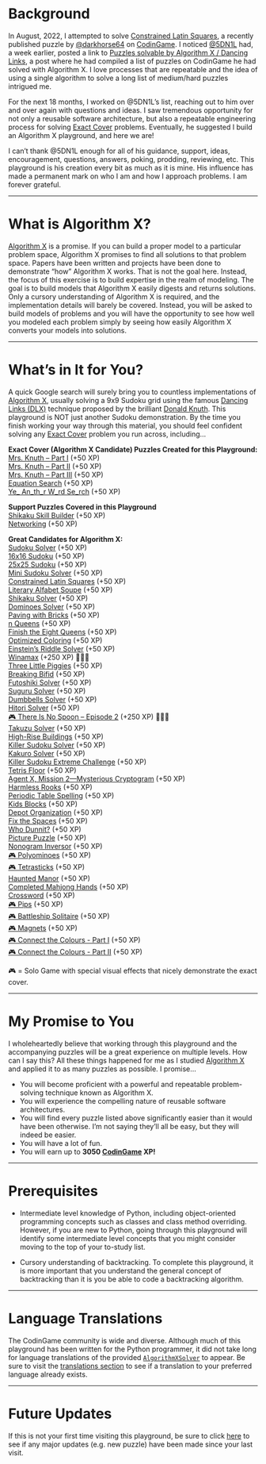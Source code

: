# Background

In August, 2022, I attempted to solve [Constrained Latin Squares](04-your-turn/08-constrained-latin-squares.md), a recently published puzzle by [@darkhorse64](https://www.codingame.com/profile/c9ebe76a83b33730956eda0534d6cad86053292) on [CodinGame](https://www.codingame.com/home). I noticed [@5DN1L]( https://www.codingame.com/profile/bbb8f47ea4601179303c20acdbf5fb6c1904782) had, a week earlier, posted a link to [Puzzles solvable by Algorithm X / Dancing Links](https://www.codingame.com/forum/t/puzzles-solvable-by-algorithm-x-dancing-links/196871), a post where he had compiled a list of puzzles on CodinGame he had solved with Algorithm X. I love processes that are repeatable and the idea of using a single algorithm to solve a long list of medium/hard puzzles intrigued me.

For the next 18 months, I worked on @5DN1L’s list, reaching out to him over and over again with questions and ideas. I saw tremendous opportunity for not only a reusable software architecture, but also a repeatable engineering process for solving [Exact Cover](https://en.wikipedia.org/wiki/Exact_cover) problems. Eventually, he suggested I build an Algorithm X playground, and here we are!

I can’t thank @5DN1L enough for all of his guidance, support, ideas, encouragement, questions, answers, poking, prodding, reviewing, etc. This playground is his creation every bit as much as it is mine. His influence has made a permanent mark on who I am and how I approach problems. I am forever grateful.

---

# What is Algorithm X?

[Algorithm X](https://en.wikipedia.org/wiki/Knuth%27s_Algorithm_X) is a promise. If you can build a proper model to a particular problem space, Algorithm X promises to find all solutions to that problem space. Papers have been written and projects have been done to demonstrate “how” Algorithm X works. That is not the goal here. Instead, the focus of this exercise is to build expertise in the realm of modeling. The goal is to build models that Algorithm X easily digests and returns solutions. Only a cursory understanding of Algorithm X is required, and the implementation details will barely be covered. Instead, you will be asked to build models of problems and you will have the opportunity to see how well you modeled each problem simply by seeing how easily Algorithm X converts your models into solutions.

---

# What’s in It for You?

A quick Google search will surely bring you to countless implementations of [Algorithm X](https://en.wikipedia.org/wiki/Knuth%27s_Algorithm_X), usually solving a 9x9 Sudoku grid using the famous [Dancing Links (DLX)](https://en.wikipedia.org/wiki/Dancing_Links) technique proposed by the brilliant [Donald Knuth](https://www-cs-faculty.stanford.edu/~knuth/). This playground is NOT just another Sudoku demonstration. By the time you finish working your way through this material, you should feel confident solving any [Exact Cover](https://en.wikipedia.org/wiki/Exact_cover) problem you run across, including…

__Exact Cover (Algorithm X Candidate) Puzzles Created for this Playground:__
<BR>[Mrs. Knuth – Part I](04-your-turn/01-mrs-knuth-part-I.md) (+50 XP)
<BR>[Mrs. Knuth – Part II](08-your-turn/01-mrs-knuth-part-II.md) (+50 XP)
<BR>[Mrs. Knuth – Part III](10-your-turn/01-mrs-knuth-part-III.md) (+50 XP)
<BR>[Equation Search](10-your-turn/03-equation-search.md) (+50 XP)
<BR>[Ye_ An_th_r W_rd Se_rch](16-your-turn/01-yet-another-word-search.md) (+50 XP)

__Support Puzzles Covered in this Playground__
<BR>[Shikaku Skill Builder](05-generating-actions/02-shikaku-skill-builder.md) (+50 XP)
<BR>[Networking](17-enforcing-sameness/04-test-your-skills.md#a-few-xp-for-your-efforts) (+50 XP)

__Great Candidates for Algorithm X:__
<BR>[Sudoku Solver](04-your-turn/02-9x9-sudoku.md) (+50 XP)
<BR>[16x16 Sudoku](04-your-turn/05-16x16-sudoku.md) (+50 XP)
<BR>[25x25 Sudoku](04-your-turn/06-25x25-sudoku.md) (+50 XP)
<BR>[Mini Sudoku Solver](04-your-turn/07-mini-sudoku-solver.md) (+50 XP)
<BR>[Constrained Latin Squares](04-your-turn/08-constrained-latin-squares.md) (+50 XP)
<BR>[Literary Alfabet Soupe](04-your-turn/09-literary-alfabet-soupe.md) (+50 XP)
<BR>[Shikaku Solver](06-your-turn/01-shikaku-solver.md) (+50 XP)
<BR>[Dominoes Solver](06-your-turn/02-dominoes-solver.md) (+50 XP)
<BR>[Paving with Bricks](06-your-turn/03-paving-with-bricks.md) (+50 XP)
<BR>[n Queens](08-your-turn/02-n-queens.md) (+50 XP)
<BR>[Finish the Eight Queens](08-your-turn/03-finish-eight-queens.md) (+50 XP)
<BR>[Optimized Coloring](08-your-turn/04-optimized-coloring.md) (+50 XP)
<BR>[Einstein’s Riddle Solver](08-your-turn/05-einstein-riddle.md) (+50 XP)
<BR>[Winamax](08-your-turn/06-winamax.md) (+250 XP) 🚀🚀🚀
<BR>[Three Little Piggies](08-your-turn/07-three-little-piggies.md) (+50 XP)
<BR>[Breaking Bifid](08-your-turn/08-breaking-bifid.md) (+50 XP)
<BR>[Futoshiki Solver](08-your-turn/09-futoshiki-solver.md) (+50 XP)
<BR>[Suguru Solver](08-your-turn/10-suguru-solver.md) (+50 XP)
<BR>[Dumbbells Solver](10-your-turn/02-dumbbells-solver.md) (+50 XP)
<BR>[Hitori Solver](10-your-turn/04-hitori-solver.md) (+50 XP)
<BR>[🎮 There Is No Spoon – Episode 2](10-your-turn/05-no-spoon-2.md) (+250 XP) 🚀🚀🚀
<BR>[Takuzu Solver](12-your-turn/05-takuzu-solver.md) (+50 XP)
<BR>[High-Rise Buildings](13-steering-algorithm-x/02-high-rise-buildings.md) (+50 XP)
<BR>[Killer Sudoku Solver](14-your-turn/01-killer-sudoku.md) (+50 XP)
<BR>[Kakuro Solver](14-your-turn/02-kakuro-solver.md) (+50 XP)
<BR>[Killer Sudoku Extreme Challenge](14-your-turn/03-killer-sudoku-extreme.md) (+50 XP)
<BR>[Tetris Floor](14-your-turn/04-tetris-floor.md) (+50 XP)
<BR>[Agent X, Mission 2—Mysterious Cryptogram](16-your-turn/02-agent-x-mission-2.md) (+50 XP)
<BR>[Harmless Rooks](20-your-turn/01-harmless-rooks.md) (+50 XP)
<BR>[Periodic Table Spelling](21-final-exam/02-periodic-table-spelling.md) (+50 XP)
<BR>[Kids Blocks](21-final-exam/03-kids-blocks.md) (+50 XP)
<BR>[Depot Organization](21-final-exam/04-depot-organization.md) (+50 XP)
<BR>[Fix the Spaces](21-final-exam/05-fix-the-spaces.md) (+50 XP)
<BR>[Who Dunnit?](22-2025-and-beyond/02-who-dunnit.md) (+50 XP)
<BR>[Picture Puzzle](22-2025-and-beyond/03-picture-puzzle.md) (+50 XP)
<BR>[Nonogram Inversor](22-2025-and-beyond/04-nonogram-inversor.md) (+50 XP)
<BR>[🎮 Polyominoes](22-2025-and-beyond/06-polyominoes.md) (+50 XP)
<BR>[🎮 Tetrasticks](22-2025-and-beyond/07-tetrasticks.md) (+50 XP)
<BR>[Haunted Manor](22-2025-and-beyond/08-haunted-manor.md) (+50 XP)
<BR>[Completed Mahjong Hands](22-2025-and-beyond/09-completed-mahjong-hands.md) (+50 XP)
<BR>[Crossword](22-2025-and-beyond/10-crossword.md) (+50 XP)
<BR>[🎮 Pips](22-2025-and-beyond/11-pips.md) (+50 XP)
<BR>[🎮 Battleship Solitaire](22-2025-and-beyond/15-battleship-solitaire.md) (+50 XP)
<BR>[🎮 Magnets](22-2025-and-beyond/16-magnets.md) (+50 XP)
<BR>[🎮 Connect the Colours - Part I](22-2025-and-beyond/12-connect-the-colours-part-1.md) (+50 XP)
<BR>[🎮 Connect the Colours - Part II](22-2025-and-beyond/13-connect-the-colours-part-2.md) (+50 XP)

🎮 = Solo Game with special visual effects that nicely demonstrate the exact cover.

---

# My Promise to You

I wholeheartedly believe that working through this playground and the accompanying puzzles will be a great experience on multiple levels. How can I say this? All these things happened for me as I studied [Algorithm X](https://en.wikipedia.org/wiki/Knuth%27s_Algorithm_X) and applied it to as many puzzles as possible. I promise…

* You will become proficient with a powerful and repeatable problem-solving technique known as Algorithm X.
* You will experience the compelling nature of reusable software architectures.
* You will find every puzzle listed above significantly easier than it would have been otherwise. I’m not saying they’ll all be easy, but they will indeed be easier.
* You will have a lot of fun.
* You will earn up to __3050 [CodinGame](https://www.codingame.com) XP!__

---

# Prerequisites

* Intermediate level knowledge of Python, including object-oriented programming concepts such as classes and class method overriding. However, if you are new to Python, going through this playground will identify some intermediate level concepts that you might consider moving to the top of your to-study list.

* Cursory understanding of backtracking. To complete this playground, it is more important that you understand the general concept of backtracking than it is you be able to code a backtracking algorithm.

---

# Language Translations

The CodinGame community is wide and diverse. Although much of this playground has been written for the Python programmer, it did not take long for language translations of the provided [`AlgorithmXSolver`](03-AlgorithmXSolver/01-the-AlgorithmXSolver.md) to appear. Be sure to visit the [translations section](23-solver-translations/01-overview.md) to see if a translation to your preferred language already exists.

---

# Future Updates

If this is not your first time visiting this playground, be sure to click [here](24-odds-and-ends/02-revision-history.md) to see if any major updates (e.g. new puzzle) have been made since your last visit.

<BR>